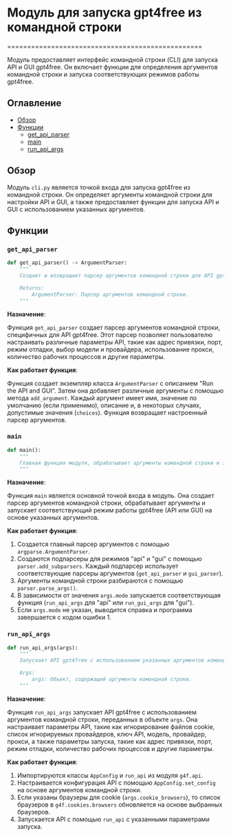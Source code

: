 # Модуль для запуска gpt4free из командной строки
=================================================

Модуль предоставляет интерфейс командной строки (CLI) для запуска API и GUI gpt4free.
Он включает функции для определения аргументов командной строки и запуска соответствующих режимов работы gpt4free.

## Оглавление
- [Обзор](#обзор)
- [Функции](#функции)
    - [get_api_parser](#get_api_parser)
    - [main](#main)
    - [run_api_args](#run_api_args)

## Обзор

Модуль `cli.py` является точкой входа для запуска gpt4free из командной строки.
Он определяет аргументы командной строки для настройки API и GUI,
а также предоставляет функции для запуска API и GUI с использованием указанных аргументов.

## Функции

### `get_api_parser`

```python
def get_api_parser() -> ArgumentParser:
    """
    Создает и возвращает парсер аргументов командной строки для API gpt4free.

    Returns:
        ArgumentParser: Парсер аргументов командной строки.
    """
```

**Назначение**:

Функция `get_api_parser` создает парсер аргументов командной строки,
специфичных для API gpt4free. Этот парсер позволяет пользователю настраивать различные параметры API,
такие как адрес привязки, порт, режим отладки, выбор модели и провайдера, использование прокси, количество рабочих процессов и другие параметры.

**Как работает функция**:

Функция создает экземпляр класса `ArgumentParser` с описанием "Run the API and GUI".
Затем она добавляет различные аргументы с помощью метода `add_argument`.
Каждый аргумент имеет имя, значение по умолчанию (если применимо), описание и, в некоторых случаях, допустимые значения (`choices`).
Функция возвращает настроенный парсер аргументов.

### `main`

```python
def main():
    """
    Главная функция модуля, обрабатывает аргументы командной строки и запускает соответствующий режим gpt4free.
    """
```

**Назначение**:

Функция `main` является основной точкой входа в модуль.
Она создает парсер аргументов командной строки, обрабатывает аргументы и запускает соответствующий режим работы gpt4free (API или GUI) на основе указанных аргументов.

**Как работает функция**:

1.  Создается главный парсер аргументов с помощью `argparse.ArgumentParser`.
2.  Создаются подпарсеры для режимов "api" и "gui" с помощью `parser.add_subparsers`.
    Каждый подпарсер использует соответствующие парсеры аргументов (`get_api_parser` и `gui_parser`).
3.  Аргументы командной строки разбираются с помощью `parser.parse_args()`.
4.  В зависимости от значения `args.mode` запускается соответствующая функция (`run_api_args` для "api" или `run_gui_args` для "gui").
5.  Если `args.mode` не указан, выводится справка и программа завершается с кодом ошибки 1.

### `run_api_args`

```python
def run_api_args(args):
    """
    Запускает API gpt4free с использованием указанных аргументов командной строки.

    Args:
        args: Объект, содержащий аргументы командной строки.
    """
```

**Назначение**:

Функция `run_api_args` запускает API gpt4free с использованием аргументов командной строки, переданных в объекте `args`.
Она настраивает параметры API, такие как игнорирование файлов cookie, список игнорируемых провайдеров, ключ API, модель, провайдер, прокси,
а также параметры запуска, такие как адрес привязки, порт, режим отладки, количество рабочих процессов и другие параметры.

**Как работает функция**:

1.  Импортируются классы `AppConfig` и `run_api` из модуля `g4f.api`.
2.  Настраивается конфигурация API с помощью `AppConfig.set_config` на основе аргументов командной строки.
3.  Если указаны браузеры для cookie (`args.cookie_browsers`),
    то список браузеров в `g4f.cookies.browsers` обновляется на основе выбранных браузеров.
4.  Запускается API с помощью `run_api` с указанными параметрами запуска.

```